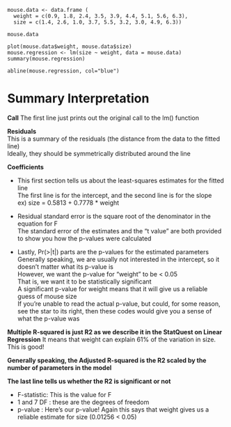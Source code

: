 ```{r}
mouse.data <- data.frame (
  weight = c(0.9, 1.8, 2.4, 3.5, 3.9, 4.4, 5.1, 5.6, 6.3),
  size = c(1.4, 2.6, 1.0, 3.7, 5.5, 3.2, 3.0, 4.9, 6.3))

mouse.data

plot(mouse.data$weight, mouse.data$size)
mouse.regression <- lm(size ~ weight, data = mouse.data)
summary(mouse.regression)

abline(mouse.regression, col="blue")
```

# Summary Interpretation

**Call**
The first line just prints out the original call to the lm() function

**Residuals**
<br/>This is a summary of the residuals (the distance from the data to the fitted line)
<br/>Ideally, they should be symmetrically distributed around the line

**Coefficients**

- This first section tells us about the least-squares estimates for the fitted line
<br/>The first line is for the intercept, and the second line is for the slope<br/>ex) size = 0.5813 + 0.7778 * weight

- Residual standard error is the square root of the denominator in the equation for F<br/>The standard error of the estimates and the “t value” are both provided to show you how the p-values were calculated

- Lastly, Pr(>|t|) parts are the p-values for the estimated parameters<br/>Generally speaking, we are usually not interested in the intercept, so it doesn’t matter what its p-value is<br/>However, we want the p-value for “weight” to be < 0.05<br/>That is, we want it to be statistically significant<br/>A significant p-value for weight means that it will give us a reliable guess of mouse size<br/>If you’re unable to read the actual p-value, but could, for some reason, see the star to its right, then these codes would give you a sense of what the p-value was

**Multiple R-squared is just R2 as we describe it in the StatQuest on Linear Regression**
It means that weight can explain 61% of the variation in size. This is good!

**Generally speaking, the Adjusted R-squared is the R2 scaled by the number of parameters in the model**

**The last line tells us whether the R2 is significant or not**
- F-statistic: This is the value for F
- 1 and 7 DF : these are the degrees of freedom
- p-value : Here’s our p-value! Again this says that weight gives us a reliable estimate for size (0.01256 < 0.05)
